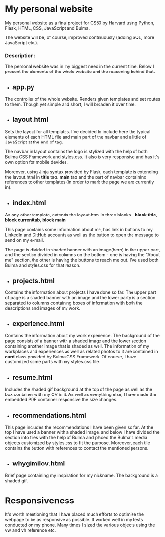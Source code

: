 # My personal website
My personal website as a final project for CS50 by Harvard using Python, Flask, HTML, CSS, JavaScript and Bulma.

The website will be, of course, improved continuously (adding SQL, more JavaScript etc.).

### Description:

The personal website was in my biggest need in the current time. Below I present the elements of the whole website and the reasoning behind that.

- ## app.py

The controller of the whole website. Renders given templates and set routes to them. Though yet simple and short, I will broaden it over time.

- ## layout.html

Sets the layout for all templates. I've decided to include here the typical elements of each HTML file and main part of the navbar and a little of JavaScript at the end of <body> tag. 

The navbar in layout contains the logo is stylized with the help of both Bulma CSS Framework and styles.css. It also is very responsive and has it's own option for mobile devides. 

Moreover, using Jinja syntax provided by Flask, each template is extending the layout.html in **title** tag, **main** tag and the part of navbar containing references to other templates (in order to mark the page we are currently in).  

- ## index.html

As any other template, extends the layout.html in three blocks - **block title**, **block currenttab**, **block main**. 

This page contains some information about me, has link in buttons to my LinkedIn and GitHub accounts as well as the button to open the message to send on my e-mail.

The page is divided in shaded banner with an image(hero) in the upper part, and the section divided in columns on the bottom - one is having the "About me" section, the other is having the buttons to reach me out. I've used both Bulma and styles.css for that reason.

- ## projects.html

Contains the information about projects I have done so far. The upper part of page is a shaded banner with an image and the lower party is a section separated to columns containing boxes of information with both the descriptions and images of my work.

- ## experience.html

Contains the information about my work experience. The background of the page consists of a banner with a shaded image and the lower section containing another image that is shaded as well. The information of my workplaces and experiences as well as related photos to it are contained in **card** class provided by Bulma CSS Framework. Of course, I have customized some parts with my styles.css file.

- ## resume.html

Includes the shaded gif background at the top of the page as well as the box container with my CV in it. As well as everything else, I have made the embedded PDF container responsive the size changes.

- ## recommendations.html

This page includes the recommendations I have been given so far. At the top I have used a banner with a shaded image, and below I have divided the section into tiles with the help of Bulma and placed the Bulma's media objects customized by styles.css to fit the purpose. Moreover, each tile contains the button with references to contact the mentioned persons. 

- ## whygimilov.html

Brief page containing my inspiration for my nickname. The background is a shaded gif.



# Responsiveness 

It's worth mentioning that I have placed much efforts to optimize the webpage to be as responsive as possible. It worked well in my tests conducted on my phone. Many times I sized the various objects using the vw and vh reference etc. 

